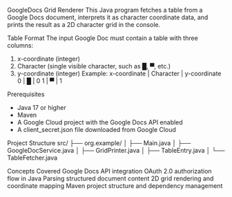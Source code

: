 GoogleDocs Grid Renderer
This Java program fetches a table from a Google Docs document, interprets it as character coordinate data, and prints the result as a 2D character grid in the console.

Table Format
The input Google Doc must contain a table with three columns:
1. x-coordinate (integer)
2. Character (single visible character, such as █, ▀, etc.)
3. y-coordinate (integer)
Example:
x-coordinate | Character | y-coordinate
0            | █         | 0
1            | ▀         | 1

Prerequisites
- Java 17 or higher
- Maven
- A Google Cloud project with the Google Docs API enabled
- A client_secret.json file downloaded from Google Cloud

Project Structure
src/
├── org.example/
│   ├── Main.java
│   ├── GoogleDocService.java
│   ├── GridPrinter.java
│   ├── TableEntry.java
│   └── TableFetcher.java

Concepts Covered
Google Docs API integration
OAuth 2.0 authorization flow in Java
Parsing structured document content
2D grid rendering and coordinate mapping
Maven project structure and dependency management
